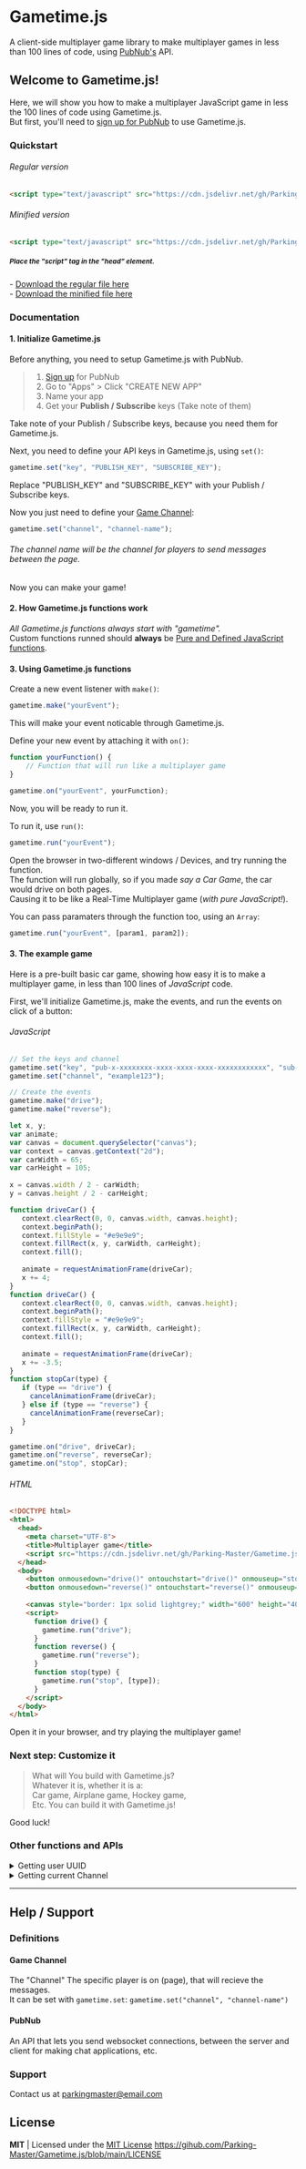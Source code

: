 # Gametime.js
A client-side multiplayer game library to make multiplayer games in less than 100 lines of code, using [PubNub's](https://pubnub.com) API.

## Welcome to Gametime.js!
Here, we will show you how to make a multiplayer JavaScript game in less the 100 lines of code using Gametime.js.<br>
But first, you'll need to [sign up for PubNub](https://dashboard.pubnub.com/signup) to use Gametime.js.

### Quickstart
###### Regular version
```html
<script type="text/javascript" src="https://cdn.jsdelivr.net/gh/Parking-Master/Gametime.js@latest/Gametime.js"></script>
```
###### Minified version
```html
<script type="text/javascript" src="https://cdn.jsdelivr.net/gh/Parking-Master/Gametime.js@latest/Gametime.min.js"></script>
```
##### <sup>Place the "script" tag in the "head" element.</sup>

\- [Download the regular file here]()<br>
\- [Download the minified file here]()

### Documentation
#### 1. Initialize Gametime.js
Before anything, you need to setup Gametime.js with PubNub.

> 1. [Sign up](https://dashboard.pubnub.com/signup) for PubNub
> 2. Go to "Apps" > Click "CREATE NEW APP"
> 3. Name your app
> 4. Get your **Publish / Subscribe** keys (Take note of them)

Take note of your Publish / Subscribe keys, because you need them for Gametime.js.

Next, you need to define your API keys in Gametime.js, using `set()`:
```javascript
gametime.set("key", "PUBLISH_KEY", "SUBSCRIBE_KEY");
```
Replace "PUBLISH_KEY" and "SUBSCRIBE_KEY" with your Publish / Subscribe keys.

Now you just need to define your [Game Channel]():
```javascript
gametime.set("channel", "channel-name");
```
###### The channel name will be the channel for players to send messages between the page.

Now you can make your game!

#### 2. How Gametime.js functions work
_All Gametime.js functions always start with "gametime"._<br>
Custom functions runned should **always** be [Pure and Defined JavaScript functions](https://developer.mozilla.org/en-US/docs/Web/JavaScript/Guide/Functions).
#### 3. Using Gametime.js functions
Create a new event listener with `make()`:
```javascript
gametime.make("yourEvent");
```
This will make your event noticable through Gametime.js.

Define your new event by attaching it with `on()`:
```javascript
function yourFunction() {
    // Function that will run like a multiplayer game
}

gametime.on("yourEvent", yourFunction);
```
Now, you will be ready to run it.

To run it, use `run()`:
```javascript
gametime.run("yourEvent");
```

Open the browser in two-different windows / Devices, and try running the function.<br>
The function will run globally, so if you made _say a Car Game_, the car would drive on both pages.<br>
Causing it to be like a Real-Time Multiplayer game (_with pure JavaScript!_).

You can pass paramaters through the function too, using an `Array`:
```javascript
gametime.run("yourEvent", [param1, param2]);
```

#### 3. The example game
Here is a pre-built basic car game, showing how easy it is to make a multiplayer game, in less than 100 lines of _JavaScript_ code.

First, we'll initialize Gametime.js, make the events, and run the events on click of a button:
###### JavaScript
```javascript
// Set the keys and channel
gametime.set("key", "pub-x-xxxxxxxx-xxxx-xxxx-xxxx-xxxxxxxxxxxx", "sub-x-xxxxxxxx-xxxx-xxxx-xxxx-xxxxxxxxxxxx");
gametime.set("channel", "example123");

// Create the events
gametime.make("drive");
gametime.make("reverse");

let x, y;
var animate;
var canvas = document.querySelector("canvas");
var context = canvas.getContext("2d");
var carWidth = 65;
var carHeight = 105;
 
x = canvas.width / 2 - carWidth;
y = canvas.height / 2 - carHeight;

function driveCar() {
   context.clearRect(0, 0, canvas.width, canvas.height);
   context.beginPath();
   context.fillStyle = "#e9e9e9";
   context.fillRect(x, y, carWidth, carHeight);
   context.fill();
   
   animate = requestAnimationFrame(driveCar);
   x += 4;
}
function driveCar() {
   context.clearRect(0, 0, canvas.width, canvas.height);
   context.beginPath();
   context.fillStyle = "#e9e9e9";
   context.fillRect(x, y, carWidth, carHeight);
   context.fill();
   
   animate = requestAnimationFrame(driveCar);
   x += -3.5;
}
function stopCar(type) {
   if (type == "drive") {
     cancelAnimationFrame(driveCar);
   } else if (type == "reverse") {
     cancelAnimationFrame(reverseCar);
   }
}

gametime.on("drive", driveCar);
gametime.on("reverse", reverseCar);
gametime.on("stop", stopCar);
```
###### HTML
```html
<!DOCTYPE html>
<html>
  <head>
    <meta charset="UTF-8">
    <title>Multiplayer game</title>
    <script src="https://cdn.jsdelivr.net/gh/Parking-Master/Gametime.js@latest/Gametime.js"></script>
  </head>
  <body>
    <button onmousedown="drive()" ontouchstart="drive()" onmouseup="stop('drive')" ontouchend="stop('drive')"stop>Drive</button>
    <button onmousedown="reverse()" ontouchstart="reverse()" onmouseup="stop('reverse')" ontouchend="stop('reverse')">Reverse</button>
    
    <canvas style="border: 1px solid lightgrey;" width="600" height="400"></canvas>
    <script>
      function drive() {
        gametime.run("drive");
      }
      function reverse() {
        gametime.run("reverse");
      }
      function stop(type) {
        gametime.run("stop", [type]);
      }
    </script>
  </body>
</html>
```

Open it in your browser, and try playing the multiplayer game!

### Next step: Customize it
> What will You build with Gametime.js?<br>
> Whatever it is, whether it is a:<br>
> Car game, Airplane game, Hockey game,<br>
> Etc. You can build it with Gametime.js!

Good luck!

### Other functions and APIs
<details>
<summary>Getting user UUID</summary>

```javascript
gametime.user.id
// "81d11559-560b-4d62-a9a7-f90d364e2bfd"
```
</details>

<details>
<summary>Getting current Channel</summary>

```javascript
gametime.channel
// "example123"
```
</details>

<hr>

## Help / Support
### Definitions
#### Game Channel
The "Channel" The specific player is on (page), that will recieve the messages.<br>
It can be set with `gametime.set`: `gametime.set("channel", "channel-name")`

#### PubNub
An API that lets you send websocket connections, between the server and client for making chat applications, etc.

### Support
Contact us at [parkingmaster@email.com](mailto:parkingmaster@email.com)

## License
**MIT** | Licensed under the [MIT License](https://mit-license.org)
https://gihub.com/Parking-Master/Gametime.js/blob/main/LICENSE
